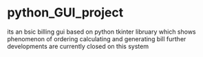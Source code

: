 # python_GUI_project
its an bsic billing gui based on python tkinter libruary which shows phenomenon of ordering calculating and generating bill
further developments are currently closed on this system
